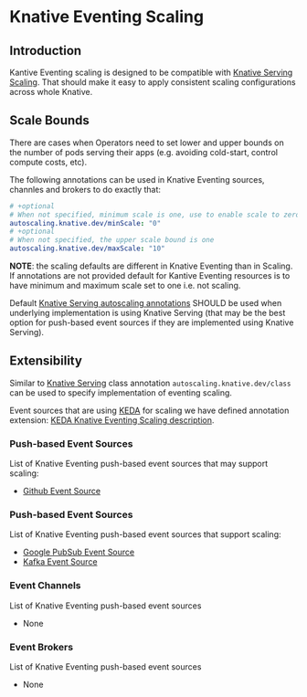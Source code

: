# Knative Eventing Scaling

## Introduction

Kantive Eventing scaling is designed to be compatible with [Knative Serving Scaling](https://github.com/knative/serving/tree/master/docs/scaling). That should make it easy to apply consistent scaling configurations across whole Knative.

## Scale Bounds

There are cases when Operators need to set lower and upper bounds on the number
of pods serving their apps (e.g. avoiding cold-start, control compute costs, etc).

The following annotations can be used in Knative Eventing sources, channles and brokers to do exactly that:

```yaml
# +optional
# When not specified, minimum scale is one, use to enable scale to zero
autoscaling.knative.dev/minScale: "0"
# +optional
# When not specified, the upper scale bound is one
autoscaling.knative.dev/maxScale: "10"
```

**NOTE**: the scaling defaults are different in Knative Eventing than in Scaling. If annotations are not provided default for Kantive Eventing resources is to have minimum and maximum scale set to one i.e. not scaling.

Default [Knative Serving autoscaling annotations](https://knative.dev/docs/serving/configuring-autoscaling/) SHOULD be used when underlying implementation is using Knative Serving (that may be the best option for push-based event sources if they are implemented using Knative Serving).



## Extensibility

Similar to [Knative Serving](https://knative.dev/docs/serving/configuring-autoscaling/#implementing-your-own-pod-autoscaler) class annotation `autoscaling.knative.dev/class` can be used to specify implementation of eventing scaling.

Event sources that are using [KEDA](https://keda.sh/) for scaling we have defined annotation extension: [KEDA Knative Eventing Scaling description](./KEDA.md).

### Push-based Event Sources

List of Knative Eventing push-based event sources that may support scaling:
* [Github Event Source](https://github.com/knative/eventing-contrib/tree/master/github) 

### Push-based Event Sources

List of Knative Eventing push-based event sources that support scaling:
* [Google PubSub Event Source](https://github.com/google/knative-gcp/pull/551)
* [Kafka Event Source](https://github.com/knative/eventing-contrib/pull/886)


### Event Channels

List of Knative Eventing push-based event sources
* None

### Event Brokers

List of Knative Eventing push-based event sources
* None

